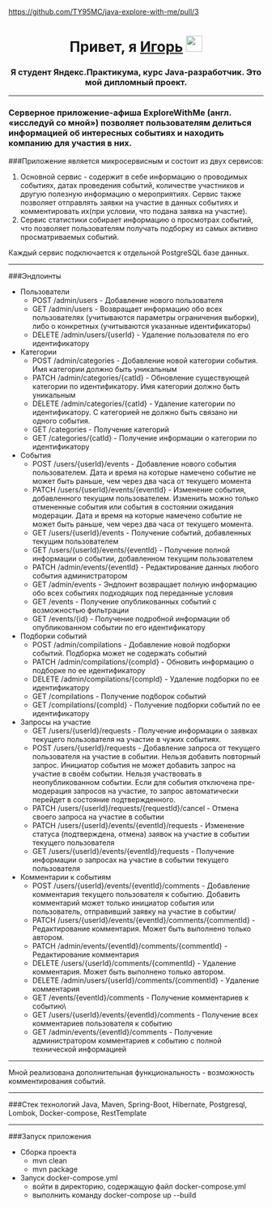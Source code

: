 https://github.com/TY95MC/java-explore-with-me/pull/3 
<h1 align="center">Привет, я <a href="https://github.com/TY95MC" target="_blank">Игорь</a> 
<img src="https://github.com/blackcater/blackcater/raw/main/images/Hi.gif" height="32"/></h1>
<h3 align="center">Я студент Яндекс.Практикума, курс Java-разработчик. Это мой дипломный проект.</h3>

***

### Серверное приложение-афиша ExploreWithMe (англ. «исследуй со мной») позволяет пользователям делиться информацией об интересных событиях и находить компанию для участия в них.
###Приложение является микросервисным и состоит из двух сервисов: 
1. Основной сервис - содержит в себе информацию о проводимых событиях, датах проведения событий, количестве участников и другую полезную информацию о мероприятиях.
 Сервис также позволяет отправлять заявки на участие в данных событиях и комментировать их(при условии, что подана заявка на участие).
2. Сервис статистики собирает информацию о просмотрах событий, что позволяет пользователям получать подборку из самых активно просматриваемых событий. 

Каждый сервис подключается к отдельной PostgreSQL базе данных.

***

###Эндпоинты

- Пользователи
  - POST /admin/users - Добавление нового пользователя
  - GET /admin/users - Возвращает информацию обо всех пользователях (учитываются параметры ограничения выборки), либо о конкретных (учитываются указанные идентификаторы)
  - DELETE /admin/users/{userId} - Удаление пользователя по его идентификатору
- Категории
  - POST /admin/categories - Добавление новой категории события. Имя категории должно быть уникальным
  - PATCH /admin/categories/{catId} - Обновление существующей категории по идентификатору. Имя категории должно быть уникальным
  - DELETE /admin/categories/{catId} - Удаление категории по идентификатору. С категорией не должно быть связано ни одного события.
  - GET /categories - Получение категорий
  - GET /categories/{catId} - Получение информации о категории по идентификатору
- События
  - POST /users/{userId}/events - Добавление нового события пользователем. Дата и время на которые намечено событие не может быть раньше, чем через два часа от текущего момента
  - PATCH /users/{userId}/events/{eventId} - Изменение события, добавленного текущим пользователем. Изменить можно только отмененные события или события в состоянии ожидания модерации. Дата и время на которые намечено событие не может быть раньше, чем через два часа от текущего момента.
  - GET /users/{userId}/events - Получение событий, добавленных текущим пользователем
  - GET /users/{userId}/events/{eventId} - Получение полной информации о событии, добавленном текущим пользователем
  - PATCH /admin/events/{eventId} - Редактирование данных любого события администратором
  - GET /admin/events - Эндпоинт возвращает полную информацию обо всех событиях подходящих под переданные условия
  - GET /events - Получение опубликованных событий с возможностью фильтрации
  - GET /events/{id} - Получение подробной информации об опубликованном событии по его идентификатору
- Подборки событий
  - POST /admin/compilations - Добавление новой подборки событий. Подборка может не содержать событий
  - PATCH /admin/compilations/{compId} - Обновить информацию о подборке по ее идентификатору
  - DELETE /admin/compilations/{compId} - Удаление подборки по ее идентификатору
  - GET /compilations - Получение подборок событий
  - GET /compilations/{compId} - Получение подборки событий по ее идентификатору
- Запросы на участие
  - GET /users/{userId}/requests - Получение информации о заявках текущего пользователя на участие в чужих событиях.
  - POST /users/{userId}/requests - Добавление запроса от текущего пользователя на участие в событии. Нельзя добавить повторный запрос. Инициатор события не может добавить запрос на участие в своём событии. Нельзя участвовать в неопубликованном событии. Если для события отключена пре-модерация запросов на участие, то запрос автоматически перейдет в состояние подтвержденного.
  - PATCH /users/{userId}/requests/{requestId}/cancel - Отмена своего запроса на участие в событии
  - PATCH /users/{userId}/events/{eventId}/requests - Изменение статуса (подтверждена, отмена) заявок на участие в событии текущего пользователя
  - GET /users/{userId}/events/{eventId}/requests - Получение информации о запросах на участие в событии текущего пользователя
- Комментарии к событиям
  - POST /users/{userId}/events/{eventId}/comments - Добавление комментария текущего пользователя к событию. Добавить комментарий может только инициатор события или пользователь, отправивший заявку на участие в событии/
  - PATCH /users/{userId}/events/{eventId}/comments/{commentId} - Редактирование комментария. Может быть выполнено только автором. 
  - PATCH /admin/events/{eventId}/comments/{commentId} - Редактирование комментария
  - DELETE /users/{userId}/comments/{commentId} - Удаление комментария. Может быть выполнено только автором.
  - DELETE /admin/users/{userId}/comments/{commentId} - Удаление комментария
  - GET /events/{eventId}/comments - Получение комментариев к событию\
  - GET /users/{userId}/events/{eventId}/comments - Получение всех комментариев пользователя к событию
  - GET /admin/events/{eventId}/comments - Получение администратором комментариев к событию с полной технической информацией

***

Мной реализована дополнительная функциональность - возможность комментирования событий.

***
###Стек технологий
Java, Maven, Spring-Boot, Hibernate, Postgresql, Lombok, Docker-compose, RestTemplate

***
###Запуск приложения
 * Сборка проекта 
   * mvn clean
   * mvn package
 * Запуск docker-compose.yml
   * войти в директорию, содержащую файл docker-compose.yml
   * выполнить команду docker-compose up --build